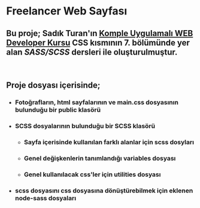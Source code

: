 # Freelancer Web Sayfası

## Bu proje; Sadık Turan'ın  [Komple Uygulamalı WEB Developer Kursu](https://www.udemy.com/course/komple-web-developer-kursu/) CSS kısmının 7. bölümünde yer alan *SASS/SCSS* dersleri ile oluşturulmuştur.

&nbsp;

## Proje dosyası içerisinde;
- ### Fotoğrafların, html sayfalarının ve main.css dosyasının bulunduğu bir public klasörü
- ### SCSS dosyalarının bulunduğu bir SCSS klasörü
    * ### Sayfa içerisinde kullanılan farklı alanlar için scss dosyları
    * ### Genel değişkenlerin tanımlandığı variables dosyası
    * ### Genel kullanılacak css'ler için utilities dosyası
- ### scss dosyasını css dosyasına dönüştürebilmek için eklenen node-sass dosyaları


